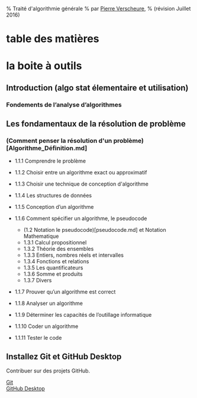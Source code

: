 % Traité d'algorithmie générale
% par [Pierre Verscheure](mailto:pierre.verscheure@hotmail.fr),
% (révision Juillet 2016)



# table des matières


# la boite à outils

## Introduction (algo stat élementaire et utilisation)

### Fondements de l’analyse d’algorithmes


## Les fondamentaux de la résolution de problème

###	(Comment penser la résolution d'un problème)[Algorithme_Définition.md]

-	1.1.1 Comprendre le problème
-	1.1.2 Choisir entre un algorithme exact ou approximatif
-	1.1.3 Choisir une technique de conception d'algorithme
-	1.1.4 Les structures de données
-	1.1.5 Conception d’un algorithme 
-	1.1.6 Comment spécifier un algorithme, le pseudocode

	-	(1.2 Notation le pseudocode)[pseudocode.md] et Notation Mathematique 
	-	1.3.1 Calcul propositionnel
	-	1.3.2 Théorie des ensembles
	-	1.3.3 Entiers, nombres réels et intervalles 
	-	1.3.4 Fonctions et relations
	-	1.3.5 Les quantificateurs
	-	1.3.6 Somme et produits 
	-	1.3.7 Divers

-	1.1.7 Prouver qu’un algorithme est correct
-	1.1.8 Analyser un algorithme
-	1.1.9 Déterminer les capacités de l’outillage informatique
-	1.1.10 Coder un algorithme
-	1.1.11 Tester le code





## Installez Git et GitHub Desktop  

Contribuer sur des projets GitHub.

[Git](https://git-scm.com/)  
[GitHub Desktop](https://help.github.com/desktop/)  

